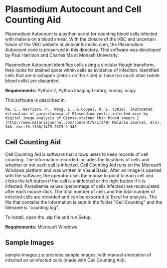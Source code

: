 Plasmodium Autocount and Cell Counting Aid
===

Plasmodium Autocount is a python script for counting blood cells infected with malaria on a blood smear. With the closure of the VBC and uncertain future of the VBC website at vicbioinformatic.com, the Plasmodium Autocount code is preserved in this directory. This software was developed by Paul Harrison and Charles Ma at Monash University.

Plasmodium Autocount identifies cells using a circlular Hough transform, then looks for stained spots within cells as evidence of infection. Identified cells that are misshapen (debris on the slide) or have too much stain (white blood cells) are discarded.

**Requirements:** Python 2, Python Imaging Library, numpy, scipy

This software is described in:

    Ma, C., Harrison, P., Wang, L., & Coppel, R. L. (2010). [Automated estimation of parasitaemia of Plasmodium yoelii-infected mice by digital image analysis of Giemsa-stained thin blood smears.](http://www.malariajournal.com/content/9/1/348) Malaria Journal, 9(1), 348. doi:10.1186/1475-2875-9-348



Cell Counting Aid
---

Cell Counting Aid is software that allows users to keep records of cell counting. The information recorded includes the locations of cells and whether or not each cell is infected. Cell Counting Aid runs on the Microsoft Windows platform and was written in Visual Basic. After an image is opened with the software, the operator uses the mouse to point to each cell and clicks the left button if the cell is uninfected or the right button if it is infected. Parasitemia values (percentage of cells infected) are recalculated after each mouse click. The total number of cells and the total number of infected cells are recorded and can be exported to Excel for analysis. The file that contains the information is kept in the folder "Cell Counting" and the filename is "counting log".

To install, open the .zip file and run Setup.

**Requirements:** Microsoft Windows



Sample Images
---

sample-images.zip provides sample images, with manual annotation of infected an uninfected cells (made with Cell Counting Aid).
